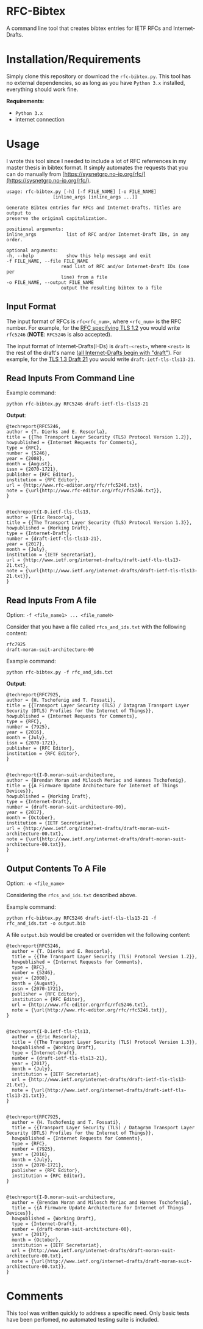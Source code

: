 # RFC-Bibtex
A command line tool that creates bibtex entries for IETF RFCs and Internet-Drafts.

# Installation/Requirements

Simply clone this repository or download the `rfc-bibtex.py`. This tool has no
external dependencies, so as long as you have `Python 3.x` installed, everything
should work fine.

**Requirements**:

* `Python 3.x`
* internet connection

# Usage

I wrote this tool since I needed to include a lot of RFC referrences in my master thesis
in bibtex format. It simply automates the requests that you can do manually from [https://sysnetgrp.no-ip.org/rfc/](https://sysnetgrp.no-ip.org/rfc/).

    usage: rfc-bibtex.py [-h] [-f FILE_NAME] [-o FILE_NAME]
                     [inline_args [inline_args ...]]

    Generate Bibtex entries for RFCs and Internet-Drafts. Titles are output to
    preserve the original capitalization.

    positional arguments:
    inline_args           list of RFC and/or Internet-Draft IDs, in any order.

    optional arguments:
    -h, --help            show this help message and exit
    -f FILE_NAME, --file FILE_NAME
                        read list of RFC and/or Internet-Draft IDs (one per
                        line) from a file
    -o FILE_NAME, --output FILE_NAME
                        output the resulting bibtex to a file

## Input Format

The input format of RFCs is `rfc<rfc_num>`, where `<rfc_num>` is the RFC number.
For example, for the [RFC specifying TLS 1.2](https://tools.ietf.org/html/rfc5246) you
would write `rfc5246` (**NOTE**: `RFC5246` is also accepted).

The input format of Internet-Drafts(I-Ds) is `draft-<rest>`, where `<rest>` is the rest of
the draft's name ([all Internet-Drafts begin with "draft"](https://www.ietf.org/id-info/guidelines.html#naming)). For example, for the
[TLS 1.3 Draft 21]() you would write `draft-ietf-tls-tls13-21`.


## Read Inputs From Command Line

Example command:

`python rfc-bibtex.py RFC5246 draft-ietf-tls-tls13-21`

**Output**:

    @techreport{RFC5246,
    author = {T. Dierks and E. Rescorla},
    title = {{The Transport Layer Security (TLS) Protocol Version 1.2}},
    howpublished = {Internet Requests for Comments},
    type = {RFC},
    number = {5246},
    year = {2008},
    month = {August},
    issn = {2070-1721},
    publisher = {RFC Editor},
    institution = {RFC Editor},
    url = {http://www.rfc-editor.org/rfc/rfc5246.txt},
    note = {\url{http://www.rfc-editor.org/rfc/rfc5246.txt}},
    }


    @techreport{I-D.ietf-tls-tls13,
    author = {Eric Rescorla},
    title = {{The Transport Layer Security (TLS) Protocol Version 1.3}},
    howpublished = {Working Draft},
    type = {Internet-Draft},
    number = {draft-ietf-tls-tls13-21},
    year = {2017},
    month = {July},
    institution = {IETF Secretariat},
    url = {http://www.ietf.org/internet-drafts/draft-ietf-tls-tls13-21.txt},
    note = {\url{http://www.ietf.org/internet-drafts/draft-ietf-tls-tls13-21.txt}},
    }


## Read Inputs From A file

Option: `-f <file_name1> ... <file_nameN>`

Consider that you have a file called `rfcs_and_ids.txt` with the following
content:

    rfc7925
    draft-moran-suit-architecture-00

Example command:

`python rfc-bibtex.py -f rfc_and_ids.txt`

**Output**:


    @techreport{RFC7925,
    author = {H. Tschofenig and T. Fossati},
    title = {{Transport Layer Security (TLS) / Datagram Transport Layer Security (DTLS) Profiles for the Internet of Things}},
    howpublished = {Internet Requests for Comments},
    type = {RFC},
    number = {7925},
    year = {2016},
    month = {July},
    issn = {2070-1721},
    publisher = {RFC Editor},
    institution = {RFC Editor},
    }


    @techreport{I-D.moran-suit-architecture,
    author = {Brendan Moran and Milosch Meriac and Hannes Tschofenig},
    title = {{A Firmware Update Architecture for Internet of Things Devices}},
    howpublished = {Working Draft},
    type = {Internet-Draft},
    number = {draft-moran-suit-architecture-00},
    year = {2017},
    month = {October},
    institution = {IETF Secretariat},
    url = {http://www.ietf.org/internet-drafts/draft-moran-suit-architecture-00.txt},
    note = {\url{http://www.ietf.org/internet-drafts/draft-moran-suit-architecture-00.txt}},
    }


## Output Contents To A File

Option: `-o <file_name>`

Considering the `rfcs_and_ids.txt` described above.

Example command:

`python rfc-bibtex.py RFC5246 draft-ietf-tls-tls13-21 -f rfc_and_ids.txt -o output.bib`

A file `output.bib` would be created or overriden wit the following content:

    @techreport{RFC5246,
      author = {T. Dierks and E. Rescorla},
      title = {{The Transport Layer Security (TLS) Protocol Version 1.2}},
      howpublished = {Internet Requests for Comments},
      type = {RFC},
      number = {5246},
      year = {2008},
      month = {August},
      issn = {2070-1721},
      publisher = {RFC Editor},
      institution = {RFC Editor},
      url = {http://www.rfc-editor.org/rfc/rfc5246.txt},
      note = {\url{http://www.rfc-editor.org/rfc/rfc5246.txt}},
    }


    @techreport{I-D.ietf-tls-tls13,
      author = {Eric Rescorla},
      title = {{The Transport Layer Security (TLS) Protocol Version 1.3}},
      howpublished = {Working Draft},
      type = {Internet-Draft},
      number = {draft-ietf-tls-tls13-21},
      year = {2017},
      month = {July},
      institution = {IETF Secretariat},
      url = {http://www.ietf.org/internet-drafts/draft-ietf-tls-tls13-21.txt},
      note = {\url{http://www.ietf.org/internet-drafts/draft-ietf-tls-tls13-21.txt}},
    }


    @techreport{RFC7925,
      author = {H. Tschofenig and T. Fossati},
      title = {{Transport Layer Security (TLS) / Datagram Transport Layer Security (DTLS) Profiles for the Internet of Things}},
      howpublished = {Internet Requests for Comments},
      type = {RFC},
      number = {7925},
      year = {2016},
      month = {July},
      issn = {2070-1721},
      publisher = {RFC Editor},
      institution = {RFC Editor},
    }


    @techreport{I-D.moran-suit-architecture,
      author = {Brendan Moran and Milosch Meriac and Hannes Tschofenig},
      title = {{A Firmware Update Architecture for Internet of Things Devices}},
      howpublished = {Working Draft},
      type = {Internet-Draft},
      number = {draft-moran-suit-architecture-00},
      year = {2017},
      month = {October},
      institution = {IETF Secretariat},
      url = {http://www.ietf.org/internet-drafts/draft-moran-suit-architecture-00.txt},
      note = {\url{http://www.ietf.org/internet-drafts/draft-moran-suit-architecture-00.txt}},
    }

# Comments

This tool was written quickly to address a specific need. Only basic tests
have been perfomed, no automated testing suite is included.
